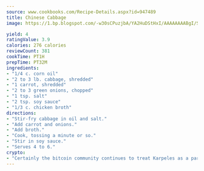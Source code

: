 ```yaml
---
source: www.cookbooks.com/Recipe-Details.aspx?id=947489
title: Chinese Cabbage
image: https://1.bp.blogspot.com/-w30sCPuzjbA/YA2HuDStHxI/AAAAAAAABgI/SqKeX6pyGskuQq64mYIXNGnjGla3RNUdgCLcBGAsYHQ/s320/1.png

yield: 4
ratingValue: 3.9
calories: 276 calories
reviewCount: 381
cookTime: PT1H
prepTime: PT32M
ingredients:
- "1/4 c. corn oil"
- "2 to 3 lb. cabbage, shredded"
- "1 carrot, shredded"
- "2 to 3 green onions, chopped"
- "1 tsp. salt"
- "2 tsp. soy sauce"
- "1/3 c. chicken broth"
directions:
- "Stir-fry cabbage in oil and salt."
- "Add carrot and onions."
- "Add broth."
- "Cook, tossing a minute or so."
- "Stir in soy sauce."
- "Serves 4 to 6."
crypto:
- "Certainly the bitcoin community continues to treat Karpeles as a pariah."
---
```


